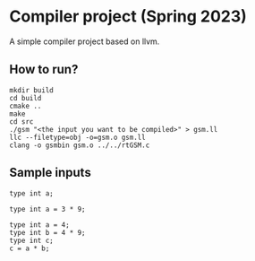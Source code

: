 # Compiler project (Spring 2023)

A simple compiler project based on llvm.

## How to run?
```
mkdir build
cd build
cmake ..
make
cd src
./gsm "<the input you want to be compiled>" > gsm.ll
llc --filetype=obj -o=gsm.o gsm.ll
clang -o gsmbin gsm.o ../../rtGSM.c
```

## Sample inputs
```
type int a;
```

```
type int a = 3 * 9;
```

```
type int a = 4;
type int b = 4 * 9;
type int c;
c = a * b;
```
